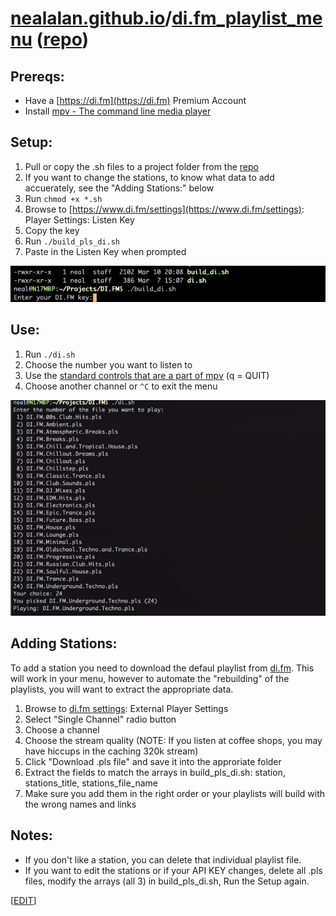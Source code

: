# [nealalan.github.io](https://nealalan.github.io)/[di.fm_playlist_menu](https://nealalan.github.io/di.fm_playlist_menu) ([repo](https://github.com/nealalan/di.fm_playlist_menu))

## Prereqs:
- Have a [https://di.fm](https://di.fm) Premium Account
- Install [mpv - The command line media player](https://mpv.io/)

## Setup:
1. Pull or copy the .sh files to a project folder from the [repo](https://github.com/nealalan/di.fm_playlist_menu)
3. If you want to change the stations, to know what data to add accuerately, see the "Adding Stations:" below
2. Run `chmod +x *.sh`
3. Browse to [https://www.di.fm/settings](https://www.di.fm/settings): Player Settings: Listen Key
4. Copy the key
5. Run `./build_pls_di.sh`
6. Paste in the Listen Key when prompted

![](https://github.com/nealalan/di.fm_playlist_menu/blob/master/images/Screen%20Shot%202019-03-10%20at%209.24.02%20PM.jpg?raw=true)

## Use: 
1. Run `./di.sh`
2. Choose the number you want to listen to
3. Use the [standard controls that are a part of mpv](https://mpv.io/manual/master/) (q = QUIT)
3. Choose another channel or `^C` to exit the menu

![](https://github.com/nealalan/di.fm_playlist_menu/blob/master/images/Screen%20Shot%202019-03-10%20at%209.16.48%20PM.jpg?raw=true)

## Adding Stations:
To add a station you need to download the defaul playlist from [di.fm](https://www.di.fm/settings). This will work in your menu, however to automate the "rebuilding" of the playlists, you will want to extract the appropriate data.
1. Browse to [di.fm settings](https://www.di.fm/settings): External Player Settings
2. Select "Single Channel" radio button
3. Choose a channel
4. Choose the stream quality (NOTE: If you listen at coffee shops, you may have hiccups in the caching 320k stream)
5. Click "Download .pls file" and save it into the approriate folder
6. Extract the fields to match the arrays in build_pls_di.sh: station, stations_title, stations_file_name
7. Make sure you add them in the right order or your playlists will build with the wrong names and links

## Notes: 
- If you don't like a station, you can delete that individual playlist file.
- If you want to edit the stations or if your API KEY changes, delete all .pls files, modify the arrays (all 3) in build_pls_di.sh, Run the Setup again.

[[EDIT](https://github.com/nealalan/di.fm_playlist_menu/edit/master/readme.md)]
